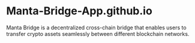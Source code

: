 # Manta-Bridge-App.github.io
Manta Bridge is a decentralized cross-chain bridge that enables users to transfer crypto assets seamlessly between different blockchain networks.
